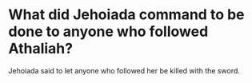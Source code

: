 # What did Jehoiada command to be done to anyone who followed Athaliah?

Jehoiada said to let anyone who followed her be killed with the sword. 
